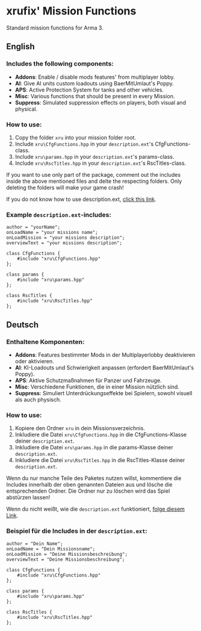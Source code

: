 # xrufix' Mission Functions
Standard mission functions for Arma 3.

## English

### Includes the following components:
* **Addons**: Enable / disable mods features' from multiplayer lobby.
* **AI**: Give AI units custom loadouts using BaerMitUmlaut's Poppy.
* **APS**: Active Protection System for tanks and other vehicles.
* **Misc**: Various functions that should be present in every Mission.
* **Suppress**: Simulated suppression effects on players, both visual and physical.

### How to use:
1. Copy the folder `xru` into your mission folder root.
2. Include `xru\CfgFunctions.hpp` in your `description.ext`'s CfgFunctions-class.
2. Include `xru\params.hpp` in your `description.ext`'s params-class.
3. Include `xru\RscTitles.hpp` in your `description.ext`'s RscTitles-class.

If you want to use only part of the package, comment out the includes inside the above mentioned files and delte the respecting folders. Only deleting the folders will make your game crash!

If you do not know how to use description.ext, [click this link](https://community.bistudio.com/wiki/Description.ext).

### Example `description.ext`-includes:
```
author = "yourName";
onLoadName = "your missions name";
onLoadMission = "your missions description";
overviewText = "your missions description";

class CfgFunctions {
    #include "xru\CfgFunctions.hpp"
};

class params {
    #include "xru\params.hpp"
};

class RscTitles {
    #include "xru\RscTitles.hpp"
};
```

## Deutsch

### Enthaltene Komponenten:
* **Addons**: Features bestimmter Mods in der Multiplayerlobby deaktivieren oder aktivieren.
* **AI**: KI-Loadouts und Schwierigkeit anpassen (erfordert BaerMitUmlaut's Poppy).
* **APS**: Aktive Schutzmaßnahmen für Panzer und Fahrzeuge.
* **Misc**: Verschiedene Funktionen, die in einer Mission nützlich sind.
* **Suppress**: Simuliert Unterdrückungseffekte bei Spielern, sowohl visuell als auch physisch.

### How to use:
1. Kopiere den Ordner `xru` in dein Missionsverzeichnis.
2. Inkludiere die Datei `xru\CfgFunctions.hpp` in die CfgFunctions-Klasse deiner `description.ext`.
2. Inkludiere die Datei `xru\params.hpp` in die params-Klasse deiner `description.ext`.
3. Inkludiere die Datei `xru\RscTitles.hpp` in die RscTitles-Klasse deiner `description.ext`.

Wenn du nur manche Teile des Paketes nutzen willst, kommentiere die Includes innerhalb der oben genannten Dateien aus und lösche die entsprechenden Ordner. Die Ordner nur zu löschen wird das Spiel abstürzen lassen!

Wenn du nicht weißt, wie die `description.ext` funktioniert, [folge diesem Link](https://community.bistudio.com/wiki/Description.ext).

### Beispiel für die Includes in der `description.ext`:
```
author = "Dein Name";
onLoadName = "Dein Missionsname";
onLoadMission = "Deine Missionsbeschreibung";
overviewText = "Deine Missionsbeschreibung";

class CfgFunctions {
    #include "xru\CfgFunctions.hpp"
};

class params {
    #include "xru\params.hpp"
};

class RscTitles {
    #include "xru\RscTitles.hpp"
};
```